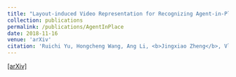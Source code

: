 ```yaml
---
title: "Layout-induced Video Representation for Recognizing Agent-in-Place Actions"
collection: publications
permalink: /publications/AgentInPlace
date: 2018-11-16
venue: 'arXiv'
citation: 'Ruichi Yu, Hongcheng Wang, Ang Li, <b>Jingxiao Zheng</b>, Vlad I. Morariu and Larry S. Davis. <i>arXiv preprint arXiv:1804.01429.</i>'
--- 
```

[[arXiv]](https://arxiv.org/abs/1804.01429)
